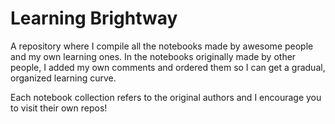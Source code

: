 # Learning Brightway

A repository where I compile all the notebooks made by awesome people and my own learning ones. In the notebooks originally made by other people, I added my own comments and ordered them so I can get a gradual, organized learning curve.

Each notebook collection refers to the original authors and I encourage you to visit their own repos!
